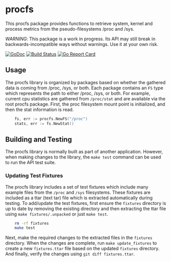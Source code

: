 # procfs

This procfs package provides functions to retrieve system, kernel and process
metrics from the pseudo-filesystems /proc and /sys.

*WARNING*: This package is a work in progress. Its API may still break in
backwards-incompatible ways without warnings. Use it at your own risk.

[![GoDoc](https://godoc.org/github.com/prometheus/procfs?status.png)](https://godoc.org/github.com/prometheus/procfs)
[![Build Status](https://travis-ci.org/prometheus/procfs.svg?branch=master)](https://travis-ci.org/prometheus/procfs)
[![Go Report Card](https://goreportcard.com/badge/github.com/prometheus/procfs)](https://goreportcard.com/report/github.com/prometheus/procfs)

## Usage

The procfs library is organized by packages based on whether the gathered data is coming from
/proc, /sys, or both.  Each package contains an `FS` type which represents the path to either /proc, /sys, or both.  For example, current cpu statistics are gathered from
`/proc/stat` and are available via the root procfs package.  First, the proc filesystem mount
point is initialized, and then the stat information is read.

```go
	fs, err := procfs.NewFS("/proc")
    stats, err := fs.NewStat()
```

## Building and Testing

The procfs library is normally built as part of another application.  However, when making
changes to the library, the `make test` command can be used to run the API test suite.

### Updating Test Fixtures

The procfs library includes a set of test fixtures which include many example files from
the `/proc` and `/sys` filesystems.  These fixtures are included as a ttar (text tar) file
which is extracted automatically during testing.  To add/update the test fixtures, first
ensure the `fixtures` directory is up to date by removing the existing directory and then
extracting the ttar file using `make fixtures/.unpacked` or just `make test`.

```bash
    rm -rf fixtures
    make test
```

Next, make the required changes to the extracted files in the `fixtures` directory.  When
the changes are complete, run `make update_fixtures` to create a new `fixtures.ttar` file
based on the updated `fixtures` directory.  And finally, verify the changes using
`git diff fixtures.ttar`.
